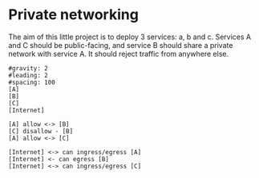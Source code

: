 # Private networking

The aim of this little project is to deploy 3 services: a, b and c. Services A and C should be public-facing, and service B should share a private network with service A. It should reject traffic from anywhere else.

```nomnoml
#gravity: 2
#leading: 2
#spacing: 100
[A]
[B]
[C]
[Internet]

[A] allow <-> [B]
[C] disallow - [B]
[A] allow <-> [C]

[Internet] <-> can ingress/egress [A]
[Internet] <- can egress [B]
[Internet] <-> can ingress/egress [C]
```

